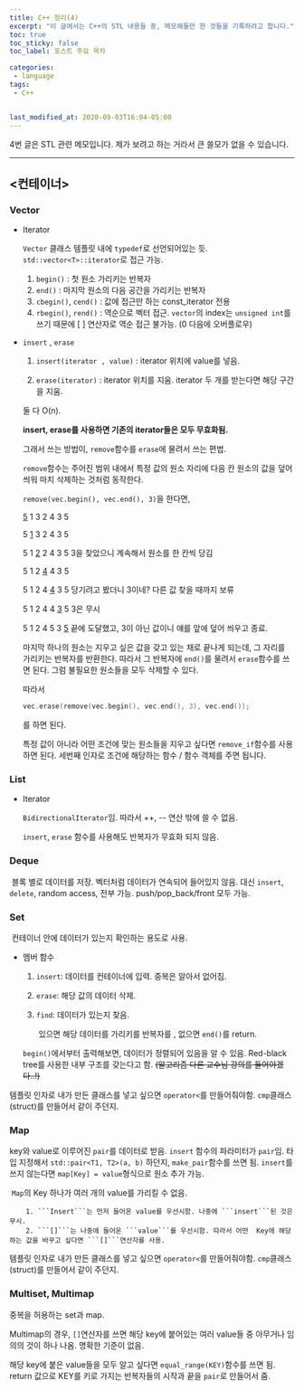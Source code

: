```yaml
---
title: C++ 정리(4)
excerpt: "이 글에서는 C++의 STL 내용들 중, 메모해둘만 한 것들을 기록하려고 합니다."
toc: true
toc_sticky: false
toc_label: 포스트 주요 목차

categories:
 - language
tags:
 - C++


last_modified_at: 2020-09-03T16:04-05:00
---
```


4번 글은 STL 관련 메모입니다.
제가 보려고 하는 거라서 큰 쓸모가 없을 수 있습니다.

---



## <컨테이너>

### Vector

* Iterator

  ```Vector``` 클래스 템플릿 내에 ```typedef```로 선언되어있는 듯. ```std::vector<T>::iterator```로 접근 가능. 

  1. ```begin()``` : 첫 원소 가리키는 반복자
  2. ```end()``` : 마지막 원소의 다음 공간을 가리키는 반복자
  3. ```cbegin()```, ```cend()``` : 값에 접근만 하는 const_iterator 전용 
  4. ```rbegin()```, ```rend()``` : 역순으로 벡터 접근. ```vector```의 index는 ```unsigned int```를 쓰기 때문에 [ ] 연산자로 역순 접근 불가능. (0 다음에 오버플로우)

* ```insert``` , ```erase```

  1. ```insert(iterator , value)``` : iterator 위치에 value를 넣음. 

  2. ```erase(iterator)``` : iterator 위치를 지움. iterator 두 개를 받는다면 해당 구간을 지움.

     

  둘 다 O(n).

  **insert, erase를 사용하면 기존의 iterator들은 모두 무효화됨.**
  
  그래서 쓰는 방법이, ```remove```함수를 ```erase```에 물려서 쓰는 편법.
  
  ```remove```함수는 주어진 범위 내에서 특정 값의 원소 자리에 다음 칸 원소의 값을 덮어 씌워 마치 삭제하는 것처럼 동작한다. 
  
  ```remove(vec.begin(), vec.end(), 3)```을 한다면,
  
  <u>5</u> 1 3 2 4 3 5
  
  5 <u>1</u> 3 2 4 3 5
  
  5 1 <u>2</u> 2 4 3 5		3을 찾았으니 계속해서 원소를 한 칸씩 당김
  
  5 1 2 <u>4</u> 4 3 5		
  
  5 1 2 4 <u>4</u> 3 5		당기려고 봤더니 3이네? 다른 값 찾을 때까지 보류
  
  5 1 2 4 4 <u>3</u> 5		3은 무시
  
  5 1 2 4 5 3 <u>5</u>		끝에 도달했고, 3이 아닌 값이니 얘를 앞에 덮어 씌우고 종료.
  
  
  
  마지막 하나의 원소는 지우고 싶은 값을 갖고 있는 채로 끝나게 되는데, 그 자리를 가리키는 반복자를 반환한다. 따라서 그 반복자에 ```end()```를 물려서 ```erase```함수를 쓰면 된다. 그럼 불필요한 원소들을 모두 삭제할 수 있다.
  
  따라서 
  
  ```cpp
  vec.erase(remove(vec.begin(), vec.end(), 3), vec.end());
  ```
  
  를 하면 된다.
  
  
  
  특정 값이 아니라 어떤 조건에 맞는 원소들을 지우고 싶다면 ```remove_if```함수를 사용하면 된다. 세번째 인자로 조건에 해당하는 함수 / 함수 객체를 주면 됩니다.



### List

* Iterator

  ```BidirectionalIterator```임. 따라서 ++, -- 연산 밖에 쓸 수 없음. 

  ```insert```, ```erase``` 함수를 사용해도 반복자가 무효화 되지 않음.



### Deque

​	블록 별로 데이터를 저장. 벡터처럼 데이터가 연속되어 들어있지 않음.
​	대신 ```insert```, ```delete```, random access, 전부 가능. push/pop_back/front 모두 가능.



### Set

​	컨테이너 안에 데이터가 있는지 확인하는 용도로 사용.

* 멤버 함수

  1. ```insert```: 데이터를 컨테이너에 입력. 중복은 알아서 없어짐.

  2. ```erase```: 해당 값의 데이터 삭제.

  3. ```find```: 데이터가 있는지 찾음. 

     ​		있으면 해당 데이터를 가리키를 반복자를 , 없으면 ```end()```를 return.

  

  ```begin()```에서부터 출력해보면, 데이터가 정렬되어 있음을 알 수 있음. Red-black tree를 사용한 내부 구조를 갖는다고 함. ~~(알고리즘 다른 교수님 강의를 들어야겠다..!)~~

템플릿 인자로 내가 만든 클래스를 넣고 싶으면 ```operator<```를 만들어줘야함. ```cmp```클래스(struct)를 만들어서 같이 주던지.



### Map

key와 value로 이루어진 ```pair```를 데이터로 받음.
```insert``` 함수의 파라미터가 ```pair```임. 타입 지정해서 ```std::pair<T1, T2>(a, b)``` 하던지, ```make_pair```함수를 쓰면 됨. ```insert```를 쓰지 않는다면 ```map[Key] = value```형식으로 원소 추가 가능.

​	```Map```의 Key 하나가 여러 개의 value를 가리킬 수 없음. 

		1. ```Insert```는 먼저 들어온 value를 우선시함. 나중에 ```insert```된 것은 무시.
  		2. ```[]```는 나중에 들어온 ```value```를 우선시함. 따라서 어떤  Key에 해당하는 값을 바꾸고 싶다면 ```[]```연산자를 사용.

템플릿 인자로 내가 만든 클래스를 넣고 싶으면 ```operator<```를 만들어줘야함. ```cmp```클래스(struct)를 만들어서 같이 주던지.



### Multiset, Multimap

중복을 허용하는 set과 map.

Multimap의 경우, ```[]```연산자를 쓰면 해당 key에 붙어있는 여러 value들 중 아무거나 임의의 것이 하나 나옴. 명확한 기준이 없음.

해당 key에 붙은 value들을 모두 알고 싶다면 ```equal_range(KEY)```함수를 쓰면 됨. 
return 값으로 KEY를 키로 가지는 반복자들의 시작과 끝을 ```pair```로 만들어서 줌. 



### 